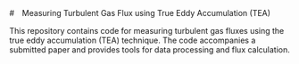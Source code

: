#　Measuring Turbulent Gas Flux using True Eddy Accumulation (TEA)


This repository contains code for measuring turbulent gas fluxes using the true eddy accumulation (TEA) technique. 
The code accompanies a submitted paper and provides tools for data processing and flux calculation.
